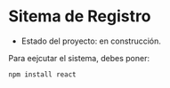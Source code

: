 <h1> Sitema de Registro </h1>

- Estado del proyecto: en construcción.

Para eejcutar el sistema, debes poner:

```npm install react```
